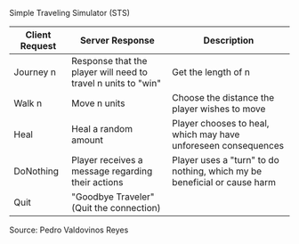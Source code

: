 
Simple Traveling Simulator (STS)


| Client Request | Server Response                                               | Description                                                              |
|----------------|---------------------------------------------------------------|--------------------------------------------------------------------------|
| Journey n      | Response that the player will need to travel n units to "win" | Get the length of n                                                      |
| Walk n         | Move n units                                                  | Choose the distance the player wishes to move                            |
| Heal           | Heal a random amount                                          | Player chooses to heal, which may have unforeseen consequences           |
| DoNothing      | Player receives a message regarding their actions             | Player uses a "turn" to do nothing, which my be beneficial or cause harm |
| Quit           | "Goodbye Traveler" (Quit the connection)                      |                                                                          |

Source: Pedro Valdovinos Reyes